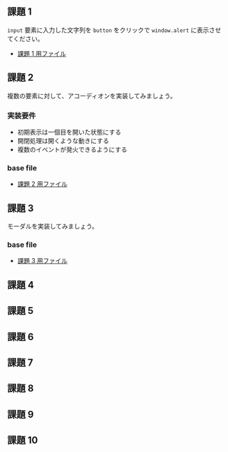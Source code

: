 ## 課題 1

`input` 要素に入力した文字列を `button` をクリックで `window.alert` に表示させてください。

- [課題 1 用ファイル](https://github.com/js-workshop-sapporo/draft-document/blob/feature/5th/5th/task/source/task1/)

## 課題 2

複数の要素に対して、アコーディオンを実装してみましょう。  

### 実装要件

- 初期表示は一個目を開いた状態にする
- 開閉処理は開くような動きにする
- 複数のイベントが発火できるようにする

### base file

- [課題 2 用ファイル](https://github.com/js-workshop-sapporo/source/tree/main/src/5th/task/02)

## 課題 3

モーダルを実装してみましょう。

### base file

- [課題 3 用ファイル]()

## 課題 4

## 課題 5

## 課題 6

## 課題 7

## 課題 8

## 課題 9

## 課題 10
